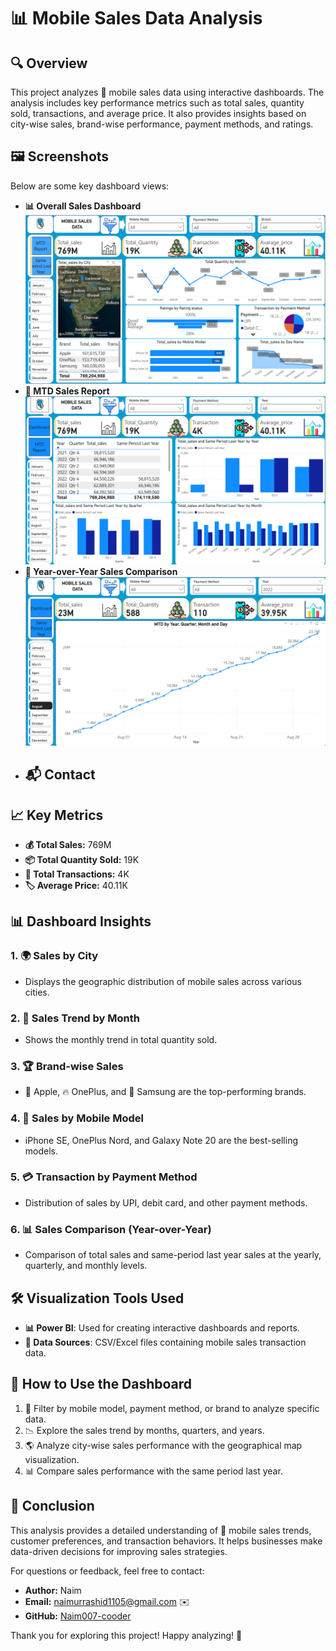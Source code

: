 # 📊 Mobile Sales Data Analysis

## 🔍 Overview
This project analyzes 📱 mobile sales data using interactive dashboards. The analysis includes key performance metrics such as total sales, quantity sold, transactions, and average price. It also provides insights based on city-wise sales, brand-wise performance, payment methods, and ratings.
## 🖼️ Screenshots
Below are some key dashboard views:
- **📊 Overall Sales Dashboard** ![Dashboard1](assets/1.png.png)
- **📅 MTD Sales Report** ![Dashboard2](assets/2.png.png)
- **📆 Year-over-Year Sales Comparison** ![Dashboard3](assets/3.png.png)
- ## 📬 Contact

## 📈 Key Metrics
- **💰 Total Sales:** 769M
- **📦 Total Quantity Sold:** 19K
- **🛒 Total Transactions:** 4K
- **🏷️ Average Price:** 40.11K

## 📊 Dashboard Insights
### 1. **🌍 Sales by City**
   - Displays the geographic distribution of mobile sales across various cities.
   
### 2. **📅 Sales Trend by Month**
   - Shows the monthly trend in total quantity sold.
   
### 3. **🏆 Brand-wise Sales**
   - 🍏 Apple, 🔥 OnePlus, and 📱 Samsung are the top-performing brands.
   
### 4. **📱 Sales by Mobile Model**
   - iPhone SE, OnePlus Nord, and Galaxy Note 20 are the best-selling models.
   
### 5. **💳 Transaction by Payment Method**
   - Distribution of sales by UPI, debit card, and other payment methods.
   
### 6. **📊 Sales Comparison (Year-over-Year)**
   - Comparison of total sales and same-period last year sales at the yearly, quarterly, and monthly levels.

## 🛠️ Visualization Tools Used
- **📊 Power BI**: Used for creating interactive dashboards and reports.
- **📂 Data Sources**: CSV/Excel files containing mobile sales transaction data.

## 🚀 How to Use the Dashboard
1. 🔎 Filter by mobile model, payment method, or brand to analyze specific data.
2. 📉 Explore the sales trend by months, quarters, and years.
3. 🌎 Analyze city-wise sales performance with the geographical map visualization.
4. 📊 Compare sales performance with the same period last year.

## 🎯 Conclusion
This analysis provides a detailed understanding of 📱 mobile sales trends, customer preferences, and transaction behaviors. It helps businesses make data-driven decisions for improving sales strategies.

For questions or feedback, feel free to contact:

- **Author:** Naim
- **Email:** naimurrashid1105@gmail.com ✉️
- **GitHub:** [Naim007-cooder](https://github.com/Naim007-cooder)

Thank you for exploring this project! Happy analyzing! 🎉
